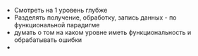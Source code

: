- Смотреть на 1 уровень глубже
- Разделять получение, обработку, запись данных - по функциональной парадигме
- думать о том на каком уровне иметь функциональность и обрабатывать ошибки
-